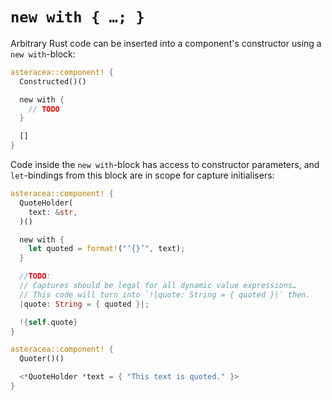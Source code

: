 # `new with { …; }`

<!-- The reason for not placing this block after the constructor arguments (without keyword) is that this would create a lot of separation between constructor and render arguments, which should both be visible at a glance when peeking at a component's source code. -->

Arbitrary Rust code can be inserted into a component's constructor using a `new with`-block:

```rust asteracea=Constructed
asteracea::component! {
  Constructed()()

  new with {
    // TODO
  }

  []
}
```

Code inside the `new with`-block has access to constructor parameters, and `let`-bindings from this block are in scope for capture initialisers:

```rust asteracea=Quoter
asteracea::component! {
  QuoteHolder(
    text: &str,
  )()

  new with {
    let quoted = format!("‘{}’", text);
  }

  //TODO:
  // Captures should be legal for all dynamic value expressions…
  // This code will turn into `!|quote: String = { quoted }|` then.
  |quote: String = { quoted }|;

  !{self.quote}
}

asteracea::component! {
  Quoter()()

  <*QuoteHolder *text = { "This text is quoted." }>
}
```
